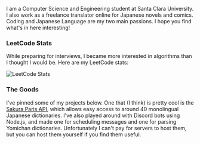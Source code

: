 I am a Computer Science and Engineering student at Santa Clara University.
I also work as a freelance translator online for Japanese novels and comics.
Coding and Japanese Language are my two main passions. 
I hope you find what's in here interesting!

### LeetCode Stats

While preparing for interviews, I became more interested in algorithms than I thought I would be. Here are my LeetCode stats:

![LeetCode Stats](https://leetcard.jacoblin.cool/mugichoco?theme=nord&font=Thasadith)

### The Goods
I've pinned some of my projects below. One that (I think) is pretty cool is the [Sakura Paris API](https://github.com/shur1m/sakuraParisPythonAPI), which allows easy access to around 40 monolingual Japanese dictionaries. I've also played around with Discord bots using Node.js, and made one for scheduling messages and one for parsing Yomichan dictionaries. Unfortunately I can't pay for servers to host them, but you can host them yourself if you find them useful.
